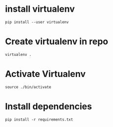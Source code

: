 # install virtualenv
```
pip install --user virtualenv
```
# Create virtualenv in repo
```
virtualenv .
```
# Activate Virtualenv
```
source ./bin/activate
```
# Install dependencies
```
pip install -r requirements.txt
```

